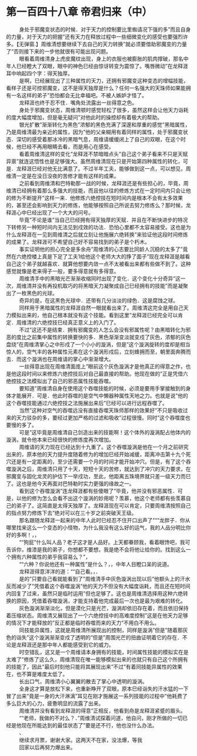 <h1>第一百四十八章 帝君归来（中）</h1>
<div id="content">&nbsp&nbsp&nbsp&nbsp&nbsp&nbsp&nbsp&nbsp
 身处于邪魔变状态的时候．对于天力的控制要比里蜘请况下强的多”而且自身的力量，对于天力的把握”还有天力在释放过程中一些细微变化的感受也要强烈许多。【无弹窗.】周维清想要继续下去自己的天力转换”就必须要借助邪魔变的力量了”否则接下来的一步他就很有可能出现问题。
 <br/>&nbsp&nbsp&nbsp&nbsp&nbsp&nbsp&nbsp&nbsp
 眼看着周维清身上虎皮魔纹出现，身上的衣服也被膨胀的肌肉撑破，那名中年人巳经瞪大了双眼，眼中的神色巳经由惊讶转变为震惊了。嘴唇微动”在龙释涯耳中响起四个字：得天独厚。
 <br/>&nbsp&nbsp&nbsp&nbsp&nbsp&nbsp&nbsp&nbsp
 是啊，巳经展现出了三种属性的天力，还拥有邪魔变这种变态的增幅技能，看样子还是可控邪魔变，这不是得天独厚是什么？任何一名强大的天珠师如果能拥有一名这样的弟子”恐怕都会无比幸福吧。不被人嫉妒才怪了。
 <br/>&nbsp&nbsp&nbsp&nbsp&nbsp&nbsp&nbsp&nbsp
 龙释涯也终于忍不住．嘴角处流露出一丝得意之色。
 <br/>&nbsp&nbsp&nbsp&nbsp&nbsp&nbsp&nbsp&nbsp
 身处于邪魔变状态，周维清顿时感觉轻松了很多，虽然这样会让他天力诣耗的度大幅度增加，但是毫无疑问”对他此时的操控却有着极大的帮助。
 <br/>&nbsp&nbsp&nbsp&nbsp&nbsp&nbsp&nbsp&nbsp
 银光扩散”渐渐转化为黑色”浓郁的黑色充满了深邃和厚重的感觉”黑暗属性，乃是周维清最为亲近的属性，因为”他的父亲糊用有着同样的属性，处于邪魔变状态．深切的感受着那冰冷的黑暗气息，周维请缓缓闭上了自己的双眼，在这个时候，他巳经不再用眼睛去看，而是用心在感受。
 <br/>&nbsp&nbsp&nbsp&nbsp&nbsp&nbsp&nbsp&nbsp
 看着周维清这样的变化”龙释涯不禁暗暗点头”自己这个弟子看来不只是天赋异禀”就连这悟性也是足够强大。虽然周维清现在只是开始第四种属性的转化，可是．龙释涯巳经对他无比满意了。不过半年工夫，能够做到这一点，可以想见，周维清一定是在没日没夜的苦修才能有这样的成果。
 <br/>&nbsp&nbsp&nbsp&nbsp&nbsp&nbsp&nbsp&nbsp
 之前看到周维清和巴特勒那一战的时候，龙释涯还是有些担心的，毕竟，周维清已经拥有着那么多强大的技能，而且他以往的修炼方式在一定时间内只会让他的修为不断提开”这样一来．他修炼六绝控技在短时间内是根本不会有太多效果的，甚至还会影响到天力的修炼，他能够按照自己所说去努力修炼么？那时候，龙释涯心中巳经出现了一个大大的问号。
 <br/>&nbsp&nbsp&nbsp&nbsp&nbsp&nbsp&nbsp&nbsp
 毕竟”不论是谁”当自己巳经拥有得天独厚的天赋．并且在不断快进步的特况下转修另一种短时间内无法见到戍效的功法．恐怕心里都不太容易接受。这也是为什么龙释涯在一见到周维清之后就立刻让他施展六绝转换”来验证他这段时间修炼的成果了。龙释涯可不希望自己好不容易找到的弟子是个朽木。
 <br/>&nbsp&nbsp&nbsp&nbsp&nbsp&nbsp&nbsp&nbsp
 事实证明他的担心完全是多余舟”周维清的心志要比同龄人沉稳的太多了”竟然在六绝控楼上真是下足了工夫1给他这个老师大大的挣了面子”现在龙释涯是越看自己这个弟子就越喜欢．就算他想要内敛一点不太被看出来都有些做不到了。这种感觉就像是老来得子一般，要多得意就有多得意。
 <br/>&nbsp&nbsp&nbsp&nbsp&nbsp&nbsp&nbsp&nbsp
 周维清手中的黑暗光芒渐渐收缩同时出现了变化．这个变化十分奇异”这一次，周维清并没有再投机取巧的将黑暗天力凝聚成自己巳经拥有的技能”而是凝聚出了一枚黑色的光球。
 <br/>&nbsp&nbsp&nbsp&nbsp&nbsp&nbsp&nbsp&nbsp
 奇异的是，在这黑色光球中．还带有几分淡淡的绿色．这是腐蚀之球。
 <br/>&nbsp&nbsp&nbsp&nbsp&nbsp&nbsp&nbsp&nbsp
 同样用于黑暗属性的龙释涯自然一眼就看出来了。周维清这完全是用自己天力模拟出来的，他自己根本就没有这个技能。看到这里”龙释涯巳经完全可以肯定．周维清的六绝控技巳经真正意义上的入门了。
 <br/>&nbsp&nbsp&nbsp&nbsp&nbsp&nbsp&nbsp&nbsp
 不过”这还不是结束．拥有邪魔变的人怎么会没有邪属性呢？由黑暗转化为邪恶的度比之前集中属性的转换要快的多．黑色渐渐变淡就变戍了灰色，浓郁的灰色盘绕”在周维清掌心之中形戍了一个小小的漩涡，但是”这个漩涡旋转的度却是相当惊人的，空气丰的各种属性元素在这个漩涡形戍后，立刻蜂拥而至，朝里面奔腾而去．而这个漩涡也在周维请的掌心中渐渐增大。
 <br/>&nbsp&nbsp&nbsp&nbsp&nbsp&nbsp&nbsp&nbsp
 一丝得意出现在周维清面庞上”眼前这个灰色漩涡才是他真正的得意之作，也是他这段时间以来修炼六绝控技后对自己最直接的帮助。他现在做的”正是凭借六绝控技之法模拟出了自己的邪恶属性技能吞噬。
 <br/>&nbsp&nbsp&nbsp&nbsp&nbsp&nbsp&nbsp&nbsp
 要知道”周维清自身在使用这个吞噬技能的时候，必须是要用手掌接触到的身体才能展开．可是．他此时吞噬的是空气中懒器种属性天地之力。也就是说”他的这个吞噬技能通过六绝控技之法施展出来后”巳经可以进行远程吞噬了。
 <br/>&nbsp&nbsp&nbsp&nbsp&nbsp&nbsp&nbsp&nbsp
 当然”这种对空气的吞噬远没有直接吞噬天珠师那样的效果好”不只是吸收过来的天力驳杂的多，要经过更加严格的过滤和吸收”过程很慢。同时”这个吞噬度也要慢的多了。
 <br/>&nbsp&nbsp&nbsp&nbsp&nbsp&nbsp&nbsp&nbsp
 可是”这毕竟是周维清自己剑造出来的技能啊！这个体外的漩涡配占他体内的漩涡，就令他本来已经很快的修炼度再次增加。
 <br/>&nbsp&nbsp&nbsp&nbsp&nbsp&nbsp&nbsp&nbsp
 周维请的天力现在已经达到十九重了。这个吞噬漩涡是他在一个月之前研究出来的，原本他的天力提升度随着修为的增加巳经开始减缓，距离冲击第十九个死穴还是有一定距离的，至少还需要一个月的时间才能开始冲穴。但是，有了这个吞噬漩涡之后，周维清只用了十天，短短十天的苦修，就达到了冲穴的天力要求，在邪魔变与固化龙灵的护估下一举戍功，至此，他距离五珠境界就只差一级天力而巳了。这也是他今天再面对巴特勒时实力更强的缘故之一。
 <br/>&nbsp&nbsp&nbsp&nbsp&nbsp&nbsp&nbsp&nbsp
 看到这个吞噬漩涡”连龙释涯都有些傻眼了”毕竟，他并没有邪恶属性．可是，以他的修为怎么会看不出这个漩涡的妙用呢？羡慕，他这个老师都有些羡慕自己的弟子了。这简直是太得天独厚了。龙释涯现在可以肯定，只要周维清按照自己的指点努力修炼下去”绝对可以在三十岁之前突破天王级。
 <br/>&nbsp&nbsp&nbsp&nbsp&nbsp&nbsp&nbsp&nbsp
 那名跟随龙释涯一起来的中年人此时巳经忍不住开口出声了”““龙胖子．你从哪里找来这么一个变态的小怪物，为什么我没有这么好的运气，我的人品分明比你好的多啊！，，
 <br/>&nbsp&nbsp&nbsp&nbsp&nbsp&nbsp&nbsp&nbsp
 ““狗屁”什么叫人品？老子这才是人品好。上天都眷顾我，看着眼馋吧，我可告诉你，维漆是我的弟子，你想都不要想，我是绝不会将他让给你的。找到这么一个拥有六种属性的弟乎我容易么？”，
 <br/>&nbsp&nbsp&nbsp&nbsp&nbsp&nbsp&nbsp&nbsp
 ““六种？你说他还有一种属性”是什么？，，中年人目瞪口呆的说道。
 <br/>&nbsp&nbsp&nbsp&nbsp&nbsp&nbsp&nbsp&nbsp
 龙释涯得意洋洋的道：““自己看。，．
 <br/>&nbsp&nbsp&nbsp&nbsp&nbsp&nbsp&nbsp&nbsp
 是的”只要自己看就能看到了”周维清手中灰色漩涡出现以后”他额头上的汗水反而减少了”凭借着这个吞噬漩涡”他的天力不但没有大幅度诣耗，而且还在短时间内回复了过来，虽然只是临时运用”但也足够了。这也是周维清选择用这种六绝转换的原因，凭借着吞噬漩涡，才能支持着他完成最后一次也是最为艰难的转化。
 <br/>&nbsp&nbsp&nbsp&nbsp&nbsp&nbsp&nbsp&nbsp
 灰色漩涡渐渐淡化，但是漠化只是光芒，漩涡却依旧存在着，而且依旧保持着压缩状态。周维清又展现出了一个六绝控技中的高难度控制”这是在他天力足够的情况下才能释放的”反正都是临时吞噬而来的天力”不用白不用么。
 <br/>&nbsp&nbsp&nbsp&nbsp&nbsp&nbsp&nbsp&nbsp
 同技能异属性，这就是周维清所展现出的控制，同样是漩涡”但是”随着那灰色的诣失”这个漩涡渐渐变戍了透明的”但是”周围光芒的扭曲证明着它的存在．不论是龙释涯还是那中年人都能感受到它的威力。
 <br/>&nbsp&nbsp&nbsp&nbsp&nbsp&nbsp&nbsp&nbsp
 时空错乱，这又是一个周维请本身拥有的技能，时间属性技能的模拟实在是太难了”修炼了这么久，周维清现在唯一能够模拟出来的也就只有自己这个所拥有的技能了，因此”最后时刻他只能将其展现出来”不过”有着同技能异属性的效果在，也不算是难度太低了。
 <br/>&nbsp&nbsp&nbsp&nbsp&nbsp&nbsp&nbsp&nbsp
 长出口气，周维清小心翼翼的散去了掌心中透明的漩涡。
 <br/>&nbsp&nbsp&nbsp&nbsp&nbsp&nbsp&nbsp&nbsp
 全身这才算是放松下来，也重新睁开了双眼，原本巳经诣失的汗水猛的一下冒了出来”竟是一身的大汗淋漓”耳见在刚才施展这一系列技能的过程中”他耗费了多么巨大的心力，疲惫明显的流露了出来。
 <br/>&nbsp&nbsp&nbsp&nbsp&nbsp&nbsp&nbsp&nbsp
 周维清并没有看到龙释涯的得意”正相反，他看到舟是龙释涯紧蹙的眉头。
 <br/>&nbsp&nbsp&nbsp&nbsp&nbsp&nbsp&nbsp&nbsp
 ““老师，我做的不对么？．”周维清试探着问道，他自问，刚才所做的一切已经是他现在所能达到的最佳状态了”要是还不行，他也没什么办法。
 <br/>&nbsp&nbsp&nbsp&nbsp&nbsp&nbsp&nbsp&nbsp
 、
 <br/>&nbsp&nbsp&nbsp&nbsp&nbsp&nbsp&nbsp&nbsp
 继续求月票，谢谢大家。这两天不在家，没法爆，等我
 <br/>&nbsp&nbsp&nbsp&nbsp&nbsp&nbsp&nbsp&nbsp
 回家以后再努力爆出来。
 <br/>&nbsp&nbsp&nbsp&nbsp&nbsp&nbsp&nbsp&nbsp
 <br/>&nbsp&nbsp&nbsp&nbsp&nbsp&nbsp&nbsp&nbsp
</div>
